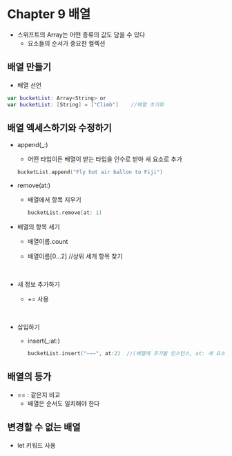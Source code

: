 #  Chapter 9 배열

* 스위프트의 Array는 어떤 종류의 값도 담을 수 있다
    * 요소들의 순서가 중요한 컬렉션
  ​

## 배열 만들기

* 배열 선언

```swift
var bucketList: Array<String> or
var bucketList: [String] = ["Climb"]	//배열 초기화
```





## 배열 엑세스하기와 수정하기

- append(_:)  

  - 어떤 타입이든 배열이 받는 타입을 인수로 받아 새 요소로 추가

  ~~~swift
  bucketList.append("Fly hot air ballon to Fiji")
  ~~~



* remove(at:) 

  * 배열에서 항목 지우기

    ~~~swift
    bucketList.remove(at: 1)
    ~~~



* 배열의 항목 세기

  * 배열이름.count

  * 배열이름[0…2]  //상위 세개 항목 찾기

    ​

* 새 정보 추가하기  

  * += 사용

    ​

* 삽입하기

  * insert(_:at:)

    ~~~swift
    bucketList.insert("~~~", at:2)	//(배열에 추가될 인스턴스, at: 새 요소로 추가할 위치의 인덱스)
    ~~~







## 배열의 등가

* == : 같은지 비교
  * 배열은 순서도 일치해야 한다





## 변경할 수 없는 배열

* let 키워드 사용
